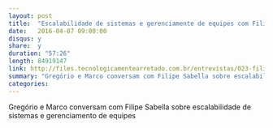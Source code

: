 ```yaml
---
layout: post
title:  "Escalabilidade de sistemas e gerenciamente de equipes com Filipe Sabella"
date:   2016-04-07 09:00:00
disqus: y
share:  y
duration: "57:26"
length: 84919147
link: http://files.tecnologicamentearretado.com.br/entrevistas/023-filipe_sabella/023-filipe_sabella.m4a
summary: "Gregório e Marco conversam com Filipe Sabella sobre escalabilidade de sistemas e gerenciamento de equipes"
categories: 
---
```


Gregório e Marco conversam com Filipe Sabella sobre escalabilidade de sistemas e gerenciamento de equipes

<audio src="http://files.tecnologicamentearretado.com.br/entrevistas/023-filipe_sabella/023-filipe_sabella.m4a" preload="none" />

Baixe o áudio desta conversa [aqui](http://files.tecnologicamentearretado.com.br/entrevistas/023-filipe_sabella/023-filipe_sabella.m4a).

Entrevista por [Gregório Melo](https://twitter.com/gregoriomelo) e [Marco Valtas](https://twitter.com/mavcunha)

Notas:

- [Microsserviços na SoundCloud](http://philcalcado.com/2015/09/08/how_we_ended_up_with_microservices.html)

